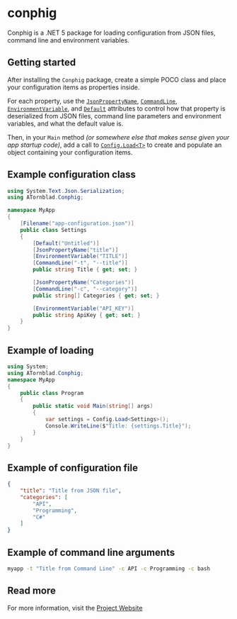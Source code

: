 # conphig

Conphig is a .NET 5 package for loading configuration from JSON files, command line and environment variables.

## Getting started

After installing the `Conphig` package, create a simple POCO class and place your configuration items as properties inside.

For each property, use the [`JsonPropertyName`](https://docs.microsoft.com/en-us/dotnet/api/system.text.json.serialization.jsonpropertynameattribute?view=net-5.0), [`CommandLine`](https://atornblad.se/conphig#commandline-attribute), [`EnvironmentVariable`](https://atornblad.se/conphig#environmentvariable-attribute), and [`Default`](https://atornblad.se/conphig#default-attribute) attributes to control how that property is deserialized from JSON files, command line parameters and environment variables, and what the default value is.

Then, in your `Main` method *(or somewhere else that makes sense given your app startup code)*, add a call to [`Config.Load<T>`](https://atornblad.se/conphig#config-load-t) to create and populate an object containing your configuration items.

## Example configuration class

``` csharp
using System.Text.Json.Serialization;
using ATornblad.Conphig;

namespace MyApp
{
    [Filename("app-configuration.json")]
    public class Settings
    {
        [Default("Untitled")]
        [JsonPropertyName("title")]
        [EnvironmentVariable("TITLE")]
        [CommandLine("-t", "--title")]
        public string Title { get; set; }

        [JsonPropertyName("Categories")]
        [CommandLine("-c", "--category")]
        public string[] Categories { get; set; }

        [EnvironmentVariable("API_KEY")]
        public string ApiKey { get; set; }
    }
}
```

## Example of loading

``` csharp
using System;
using ATornblad.Conphig;
namespace MyApp
{
    public class Program
    {
        public static void Main(string[] args)
        {
            var settings = Config.Load<Settings>();
            Console.WriteLine($"Title: {settings.Title}");
        }
    }
}
```

## Example of configuration file

``` json
{
    "title": "Title from JSON file",
    "categories": [
        "API",
        "Programming",
        "C#"
    ]
}
```

## Example of command line arguments

``` bash
myapp -t "Title from Command Line" -c API -c Programming -c bash
```

## Read more

For more information, visit the [Project Website](https://atornblad.se/conphig)
